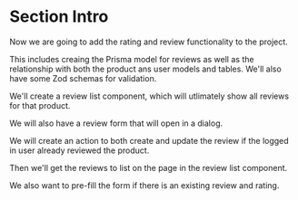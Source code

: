 # Section Intro 

Now we are going to add the rating and review functionality to the project.

This includes creaing the Prisma model for reviews as well as the relationship with both the product ans user models and tables. We'll also have some Zod schemas for validation.

We'll create a review list component, which will utlimately show all reviews for that product.

We will also have a review form that will open in a dialog.

We will create an action to both create and update the review if the logged in user already reviewed the product.

Then we'll get the reviews to list on the page in the review list component.

We also want to pre-fill the form if there is an existing review and rating.